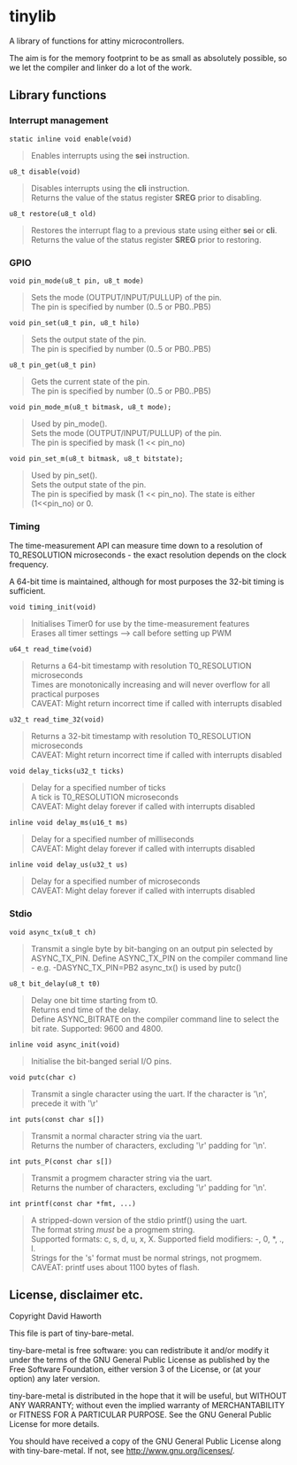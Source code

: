 # tinylib

A library of functions for attiny microcontrollers.

The aim is for the memory footprint to be as small as absolutely possible, so we let the compiler
and linker do a lot of the work.

## Library functions

### Interrupt management
```
static inline void enable(void)
```
> Enables interrupts using the **sei** instruction.

```
u8_t disable(void)
```
> Disables interrupts using the **cli** instruction.<br/>
> Returns the value of the status register **SREG** prior to disabling.
```
u8_t restore(u8_t old)
```
> Restores the interrupt flag to a previous state using either **sei** or **cli**.<br/>
> Returns the value of the status register **SREG** prior to restoring.

### GPIO
```
void pin_mode(u8_t pin, u8_t mode)
```
> Sets the mode (OUTPUT/INPUT/PULLUP) of the pin.<br/>
> The pin is specified by number (0..5 or PB0..PB5)
```
void pin_set(u8_t pin, u8_t hilo)
```
> Sets the output state of the pin.<br/>
> The pin is specified by number (0..5 or PB0..PB5)
```
u8_t pin_get(u8_t pin)
```
> Gets the current state of the pin.<br/>
> The pin is specified by number (0..5 or PB0..PB5)
```
void pin_mode_m(u8_t bitmask, u8_t mode);
```
> Used by pin_mode().<br/>
> Sets the mode (OUTPUT/INPUT/PULLUP) of the pin.<br/>
> The pin is specified by mask (1 << pin_no)
```
void pin_set_m(u8_t bitmask, u8_t bitstate);
```
> Used by pin_set().<br/>
> Sets the output state of the pin.<br/>
> The pin is specified by mask (1 << pin_no). The state is either (1<<pin_no) or 0.

### Timing
The time-measurement API can measure time down to a resolution of T0_RESOLUTION microseconds -
the exact resolution depends on the clock frequency.

A 64-bit time is maintained, although for most purposes the 32-bit timing is sufficient.

```
void timing_init(void)
```
> Initialises Timer0 for use by the time-measurement features<br/>
> Erases all timer settings --> call before setting up PWM<br/>
```
u64_t read_time(void)
```
> Returns a 64-bit timestamp with resolution T0_RESOLUTION microseconds<br/>
> Times are monotonically increasing and will never overflow for all practical purposes<br/>
> CAVEAT: Might return incorrect time if called with interrupts disabled
```
u32_t read_time_32(void)
```
> Returns a 32-bit timestamp with resolution T0_RESOLUTION microseconds<br/>
> CAVEAT: Might return incorrect time if called with interrupts disabled
```
void delay_ticks(u32_t ticks)
```
> Delay for a specified number of ticks<br/>
> A tick is T0_RESOLUTION microseconds<br/>
> CAVEAT: Might delay forever if called with interrupts disabled
```
inline void delay_ms(u16_t ms)
```
> Delay for a specified number of milliseconds<br/>
> CAVEAT: Might delay forever if called with interrupts disabled
```
inline void delay_us(u32_t us)
```
> Delay for a specified number of microseconds<br/>
> CAVEAT: Might delay forever if called with interrupts disabled

### Stdio
```
void async_tx(u8_t ch)
```
> Transmit a single byte by bit-banging on an output pin selected by ASYNC_TX_PIN.
> Define ASYNC_TX_PIN on the compiler command line - e.g. -DASYNC_TX_PIN=PB2
> async_tx() is used by putc()
```
u8_t bit_delay(u8_t t0)
```
> Delay one bit time starting from t0.<br/>
> Returns end time of the delay.<br/>
> Define ASYNC_BITRATE on the compiler command line to select the bit rate. Supported: 9600 and 4800.
```
inline void async_init(void)
```
> Initialise the bit-banged serial I/O pins.
```
void putc(char c)
```
> Transmit a single character using the uart. If the character is '\n', precede it with '\r'
```
int puts(const char s[])
```
> Transmit a normal character string via the uart.<br/>
> Returns the number of characters, excluding '\r' padding for '\n'.
```
int puts_P(const char s[])
```
> Transmit a progmem character string via the uart.<br/>
> Returns the number of characters, excluding '\r' padding for '\n'.
```
int printf(const char *fmt, ...)
```
> A stripped-down version of the stdio printf() using the uart.<br/>
> The format string *must* be a progmem string.<br/>
> Supported formats: c, s, d, u, x, X. Supported field modifiers: -, 0, *, ., l.<br/>
> Strings for the 's' format must be normal strings, not progmem.<br/>
> CAVEAT: printf uses about 1100 bytes of flash.


## License, disclaimer etc.

Copyright David Haworth

This file is part of tiny-bare-metal.

tiny-bare-metal is free software: you can redistribute it and/or modify
it under the terms of the GNU General Public License as published by
the Free Software Foundation, either version 3 of the License, or
(at your option) any later version.

tiny-bare-metal is distributed in the hope that it will be useful,
but WITHOUT ANY WARRANTY; without even the implied warranty of
MERCHANTABILITY or FITNESS FOR A PARTICULAR PURPOSE.  See the
GNU General Public License for more details.

You should have received a copy of the GNU General Public License
along with tiny-bare-metal.  If not, see <http://www.gnu.org/licenses/>.

